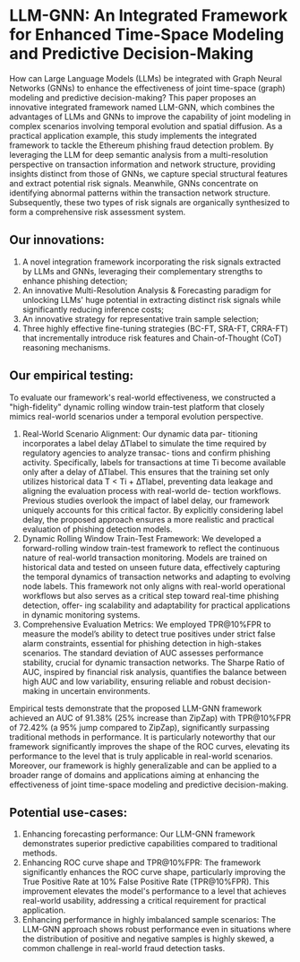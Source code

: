 # LLM-GNN: An Integrated Framework for Enhanced Time-Space Modeling and Predictive Decision-Making

How can Large Language Models (LLMs) be integrated with Graph Neural Networks (GNNs) to enhance the effectiveness of joint time-space (graph) modeling and predictive decision-making? This paper proposes an innovative integrated framework named LLM-GNN, which combines the advantages of LLMs and GNNs to improve the capability of joint modeling in complex scenarios involving temporal evolution and spatial diffusion. As a practical application example, this study implements the integrated framework to tackle the Ethereum phishing fraud detection problem. By leveraging the LLM for deep semantic analysis from a multi-resolution perspective on transaction information and network structure, providing insights distinct from those of GNNs, we capture special structural features and extract potential risk signals. Meanwhile, GNNs concentrate on identifying abnormal patterns within the transaction network structure. Subsequently, these two types of risk signals are organically synthesized to form a comprehensive risk assessment system.

## Our innovations:

1. A novel integration framework incorporating the risk signals extracted by LLMs and GNNs, leveraging their complementary strengths to enhance phishing detection;
2. An innovative Multi-Resolution Analysis & Forecasting paradigm for unlocking LLMs' huge potential in extracting distinct risk signals while significantly reducing inference costs;
3. An innovative strategy for representative train sample selection;
4. Three highly effective fine-tuning strategies (BC-FT, SRA-FT, CRRA-FT) that incrementally introduce risk features and Chain-of-Thought (CoT) reasoning mechanisms.

## Our empirical testing:

To evaluate our framework's real-world effectiveness, we constructed a "high-fidelity" dynamic rolling window train-test platform that closely mimics real-world scenarios under a temporal evolution perspective. 

1.	Real-World Scenario Alignment: Our dynamic data par- titioning incorporates a label delay ∆Tlabel to simulate the time required by regulatory agencies to analyze transac- tions and confirm phishing activity. Specifically, labels for transactions at time Ti become available only after a delay of ∆Tlabel. This ensures that the training set only utilizes historical data T < Ti + ∆Tlabel, preventing data leakage and aligning the evaluation process with real-world de- tection workflows. Previous studies overlook the impact of label delay, our framework uniquely accounts for this critical factor. By explicitly considering label delay, the proposed approach ensures a more realistic and practical evaluation of phishing detection models.
2.	Dynamic Rolling Window Train-Test Framework: We developed a forward-rolling window train-test framework to reflect the continuous nature of real-world transaction monitoring. Models are trained on historical data and tested on unseen future data, effectively capturing the temporal dynamics of transaction networks and adapting to evolving node labels. This framework not only aligns with real-world operational workflows but also serves as a critical step toward real-time phishing detection, offer- ing scalability and adaptability for practical applications in dynamic monitoring systems.
3.	Comprehensive Evaluation Metrics: We employed TPR@10%FPR to measure the model’s ability to detect true positives under strict false alarm constraints, essential for phishing detection in high-stakes scenarios. The standard deviation of AUC assesses performance stability, crucial for dynamic transaction networks. The Sharpe Ratio of AUC, inspired by financial risk analysis, quantifies the balance between high AUC and low variability, ensuring reliable and robust decision-making in uncertain environments.

Empirical tests demonstrate that the proposed LLM-GNN framework achieved an AUC of 91.38% (25% increase than ZipZap) with TPR@10%FPR of 72.42% (a 95% jump compared to ZipZap), significantly surpassing traditional methods in performance. It is particularly noteworthy that our framework significantly improves the shape of the ROC curves, elevating its performance to the level that is truly applicable in real-world scenarios. Moreover, our framework is highly generalizable and can be applied to a broader range of domains and applications aiming at enhancing the effectiveness of joint time-space modeling and predictive decision-making.


## Potential use-cases:

1. Enhancing forecasting performance: Our LLM-GNN framework demonstrates superior predictive capabilities compared to traditional methods.
2. Enhancing ROC curve shape and TPR@10%FPR: The framework significantly enhances the ROC curve shape, particularly improving the True Positive Rate at 10% False Positive Rate (TPR@10%FPR). This improvement elevates the model's performance to a level that achieves real-world usability, addressing a critical requirement for practical application.
3. Enhancing performance in highly imbalanced sample scenarios: The LLM-GNN approach shows robust performance even in situations where the distribution of positive and negative samples is highly skewed, a common challenge in real-world fraud detection tasks.


